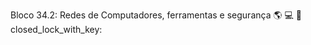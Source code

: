 Bloco 34.2: Redes de Computadores, ferramentas e segurança :earth_americas: :computer: :wrench: closed_lock_with_key:
